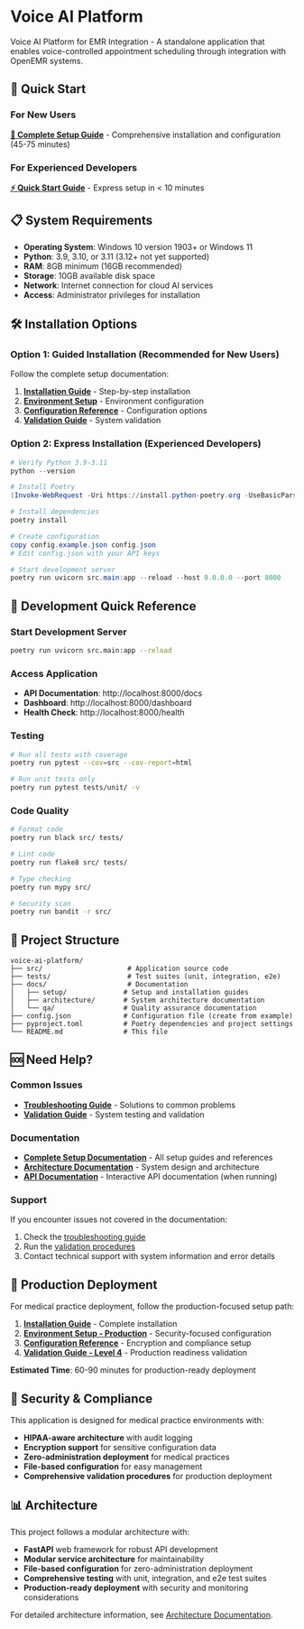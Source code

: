 # Voice AI Platform

Voice AI Platform for EMR Integration - A standalone application that enables voice-controlled appointment scheduling through integration with OpenEMR systems.

## 🚀 Quick Start

### For New Users
**[📖 Complete Setup Guide](docs/setup/README.md)** - Comprehensive installation and configuration (45-75 minutes)

### For Experienced Developers
**[⚡ Quick Start Guide](docs/setup/quick-start.md)** - Express setup in < 10 minutes

## 📋 System Requirements

- **Operating System**: Windows 10 version 1903+ or Windows 11
- **Python**: 3.9, 3.10, or 3.11 (3.12+ not yet supported)
- **RAM**: 8GB minimum (16GB recommended)
- **Storage**: 10GB available disk space
- **Network**: Internet connection for cloud AI services
- **Access**: Administrator privileges for installation

## 🛠️ Installation Options

### Option 1: Guided Installation (Recommended for New Users)
Follow the complete setup documentation:
1. **[Installation Guide](docs/setup/installation-guide.md)** - Step-by-step installation
2. **[Environment Setup](docs/setup/environment-setup.md)** - Environment configuration
3. **[Configuration Reference](docs/setup/configuration-reference.md)** - Configuration options
4. **[Validation Guide](docs/setup/validation-guide.md)** - System validation

### Option 2: Express Installation (Experienced Developers)
```powershell
# Verify Python 3.9-3.11
python --version

# Install Poetry
(Invoke-WebRequest -Uri https://install.python-poetry.org -UseBasicParsing).Content | python -

# Install dependencies
poetry install

# Create configuration
copy config.example.json config.json
# Edit config.json with your API keys

# Start development server
poetry run uvicorn src.main:app --reload --host 0.0.0.0 --port 8000
```

## 🔧 Development Quick Reference

### Start Development Server
```bash
poetry run uvicorn src.main:app --reload
```

### Access Application
- **API Documentation**: http://localhost:8000/docs
- **Dashboard**: http://localhost:8000/dashboard
- **Health Check**: http://localhost:8000/health

### Testing
```bash
# Run all tests with coverage
poetry run pytest --cov=src --cov-report=html

# Run unit tests only
poetry run pytest tests/unit/ -v
```

### Code Quality
```bash
# Format code
poetry run black src/ tests/

# Lint code
poetry run flake8 src/ tests/

# Type checking
poetry run mypy src/

# Security scan
poetry run bandit -r src/
```

## 📁 Project Structure
```
voice-ai-platform/
├── src/                     # Application source code
├── tests/                   # Test suites (unit, integration, e2e)
├── docs/                    # Documentation
│   ├── setup/              # Setup and installation guides
│   ├── architecture/       # System architecture documentation
│   └── qa/                 # Quality assurance documentation
├── config.json             # Configuration file (create from example)
├── pyproject.toml          # Poetry dependencies and project settings
└── README.md               # This file
```

## 🆘 Need Help?

### Common Issues
- **[Troubleshooting Guide](docs/setup/troubleshooting.md)** - Solutions to common problems
- **[Validation Guide](docs/setup/validation-guide.md)** - System testing and validation

### Documentation
- **[Complete Setup Documentation](docs/setup/README.md)** - All setup guides and references
- **[Architecture Documentation](docs/architecture/)** - System design and architecture
- **[API Documentation](http://localhost:8000/docs)** - Interactive API documentation (when running)

### Support
If you encounter issues not covered in the documentation:
1. Check the [troubleshooting guide](docs/setup/troubleshooting.md)
2. Run the [validation procedures](docs/setup/validation-guide.md)
3. Contact technical support with system information and error details

## 🏥 Production Deployment

For medical practice deployment, follow the production-focused setup path:
1. **[Installation Guide](docs/setup/installation-guide.md)** - Complete installation
2. **[Environment Setup - Production](docs/setup/environment-setup.md#production-environment)** - Security-focused configuration
3. **[Configuration Reference](docs/setup/configuration-reference.md)** - Encryption and compliance setup
4. **[Validation Guide - Level 4](docs/setup/validation-guide.md#level-4-production-readiness-validation)** - Production readiness validation

**Estimated Time**: 60-90 minutes for production-ready deployment

## 🔐 Security & Compliance

This application is designed for medical practice environments with:
- **HIPAA-aware architecture** with audit logging
- **Encryption support** for sensitive configuration data
- **Zero-administration deployment** for medical practices
- **File-based configuration** for easy management
- **Comprehensive validation procedures** for production deployment

## 📊 Architecture

This project follows a modular architecture with:
- **FastAPI** web framework for robust API development
- **Modular service architecture** for maintainability
- **File-based configuration** for zero-administration deployment
- **Comprehensive testing** with unit, integration, and e2e test suites
- **Production-ready deployment** with security and monitoring considerations

For detailed architecture information, see [Architecture Documentation](docs/architecture/README.md).
